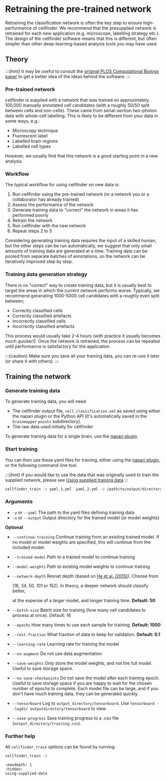 # Retraining the pre-trained network

Retraining the classification network is often the key step to ensure high-performance of cellfinder.
We recommend that the presupplied network is retrained for each new application (e.g. microscope, labelling strategy etc.).
The design of the cellfinder software means that this is different, but often simpler than other deep-learning-based analysis tools you may have used.


## Theory
:::{hint}
It may be useful to consult the [original PLOS Computational Biology paper](https://doi.org/10.1371/journal.pcbi.1009074)
to get a better idea of the ideas behind the software.
:::

### Pre-trained network

cellfinder is supplied with a network that was trained on approximately 100,000 manually annotated cell candidates (with a roughly 50/50 split between cells and non-cells).
These came from serial-section two-photon data with whole-cell labelling.
This is likely to be different from your data in some ways, e.g.:

- Microscopy technique
- Fluorescent label
- Labelled brain regions
- Labelled cell types

However, we usually find that this network is a good starting point in a new analysis.

### Workflow

The typical workflow for using cellfinder on new data is:

1. Run cellfinder using the pre-trained network (or a network you or a collaborator has already trained)
2. Assess the performance of the network
3. Generate training data to "correct" the network in areas it has performed poorly
4. Retrain the network
5. Run cellfinder with the new network
6. Repeat steps 2 to 5

Considering generating training data requires the input of a skilled human, but the other steps can be run automatically, we suggest that only small amounts of training data are generated at a time.
Training data can be pooled from separate batches of annotations, so the network can be iteratively improved step by step.

### Training data generation strategy

There is no "correct" way to create training data, but it is usually best to target the areas in which the current network performs worse.
Typically, we recommend generating 1000-5000 cell candidates with a roughly even split between;

- Correctly classified cells
- Correctly classified artefacts
- Incorrectly classified cells
- Incorrectly classified artefacts

This process would usually take 2-4 hours (with practice it usually becomes much quicker!).
Once the network is retrained, the process can be repeated until performance is satisfactory for the application.

:::{caution}
Make sure you save all your training data, you can re-use it later (or share it with others).
:::

## Training the network

### Generate training data

To generate training data, you will need:

* The cellfinder output file, `cell_classification.xml` as saved using either the napari plugin
or the Python API (it's automatically saved in the `brainmapper` `points` subdirectory).
* The raw data used initially for cellfinder

To generate training data for a single brain, use the 
[napari plugin](/documentation/cellfinder/user-guide/napari-plugin/training-data-generation).

### Start training

You can then use these yaml files for training, either using the
[napari plugin](/documentation/cellfinder/user-guide/napari-plugin/training-the-network), or the following 
command-line tool.

:::{hint}
If you would like to use the data that was originally used to train the supplied network, 
please see [Using supplied training data](using-supplied-data)
:::

```bash
cellfinder_train -y yaml_1.yml  yaml_2.yml -o /path/to/output/directory/
```

### Arguments

* `-y` or `--yaml` The path to the yaml files defining training data
*   `-o` or `--output` Output directory for the trained model (or model weights)


**Optional**

* `--continue-training` Continue training from an existing trained model. If no model or model weights are 
specified, this will continue from the included model.
* `--trained-model` Path to a trained model to continue training
* `--model-weights` Path to existing model weights to continue training
*   `--network-depth` Resnet depth (based on [He et al. (2015)](https://arxiv.org/abs/1512.03385)). Choose from

    (18, 34, 50, 101 or 152). In theory, a deeper network should classify better,

    at the expense of a larger model, and longer training time. **Default: 50**
* `--batch-size` Batch size for training (how many cell candidates to process at once). Default: 16
* `--epochs` How many times to use each sample for training. **Default: 1000**
* `--test-fraction` What fraction of data to keep for validation. **Default: 0.1**
* `--learning-rate` Learning rate for training the model
* `--no-augment` Do not use data augmentation
* `--save-weights` Only store the model weights, and not the full model. Useful to save storage space.
* `--no-save-checkpoints` Do not save the model after each training epoch. Useful to save storage space 
if you are happy to wait for the chosen number of epochs to complete. Each model file can be large, and if 
you don't have much training data, they can be generated quickly.
* `--tensorboard` Log to `output_directory/tensorboard`. Use `tensorboard --logdir outputdirectory/tensorboard` to view.
* `--save-progress` Save training progress to a .csv file (`output_directory/training.csv`).

### Further help

All `cellfinder_train` options can be found by running:

```bash
cellfinder_train -h
```


```{toctree}
:maxdepth: 1
:hidden:
using-supplied-data
```
